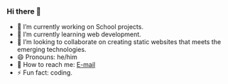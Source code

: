 ### Hi there 👋

- 🔭 I’m currently working on School projects.
- 🌱 I’m currently learning web development.
- 👯 I’m looking to collaborate on creating static websites that meets the emerging technologies.
- 😄 Pronouns: he/him
- 🔭 How to reach me: [E-mail](nixonkipkorir01@gmail.com)
- ⚡ Fun fact: coding.
